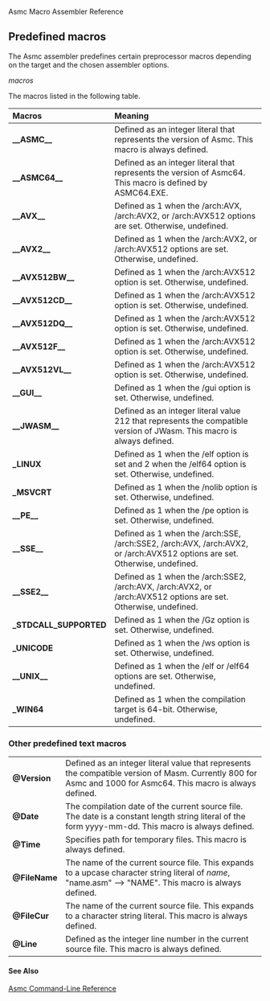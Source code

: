 Asmc Macro Assembler Reference

## Predefined macros

The Asmc assembler predefines certain preprocessor macros depending on the target and the chosen assembler options.

_macros_

The macros listed in the following table.

| Macros | Meaning |
|:------ |:------- |
| **\_\_ASMC\_\_** | Defined as an integer literal that represents the version of Asmc. This macro is always defined. |
| **\_\_ASMC64\_\_** | Defined as an integer literal that represents the version of Asmc64. This macro is defined by ASMC64.EXE. |
| **\_\_AVX\_\_** | Defined as 1 when the /arch:AVX, /arch:AVX2, or /arch:AVX512 options are set. Otherwise, undefined. |
| **\_\_AVX2\_\_** | Defined as 1 when the /arch:AVX2, or /arch:AVX512 options are set. Otherwise, undefined. |
| **\_\_AVX512BW\_\_** | Defined as 1 when the /arch:AVX512 option is set. Otherwise, undefined. |
| **\_\_AVX512CD\_\_** | Defined as 1 when the /arch:AVX512 option is set. Otherwise, undefined. |
| **\_\_AVX512DQ\_\_** | Defined as 1 when the /arch:AVX512 option is set. Otherwise, undefined. |
| **\_\_AVX512F\_\_** | Defined as 1 when the /arch:AVX512 option is set. Otherwise, undefined. |
| **\_\_AVX512VL\_\_** | Defined as 1 when the /arch:AVX512 option is set. Otherwise, undefined. |
| **\_\_GUI\_\_** | Defined as 1 when the /gui option is set. Otherwise, undefined. |
| **\_\_JWASM\_\_** | Defined as an integer literal value 212 that represents the compatible version of JWasm. This macro is always defined. |
| **\_LINUX** | Defined as 1 when the /elf option is set and 2 when the /elf64 option is set. Otherwise, undefined. |
| **\_MSVCRT** | Defined as 1 when the /nolib option is set. Otherwise, undefined. |
| **\_\_PE\_\_** | Defined as 1 when the /pe option is set. Otherwise, undefined. |
| **\_\_SSE\_\_** | Defined as 1 when the /arch:SSE, /arch:SSE2, /arch:AVX, /arch:AVX2, or /arch:AVX512 options are set. Otherwise, undefined. |
| **\_\_SSE2\_\_** | Defined as 1 when the /arch:SSE2, /arch:AVX, /arch:AVX2, or /arch:AVX512 options are set. Otherwise, undefined. |
| **\_STDCALL\_SUPPORTED** | Defined as 1 when the /Gz option is set. Otherwise, undefined. |
| **\_UNICODE** | Defined as 1 when the /ws option is set. Otherwise, undefined. |
| **\_\_UNIX\_\_** | Defined as 1 when the /elf or /elf64 options are set. Otherwise, undefined. |
| **\_WIN64** | Defined as 1 when the compilation target is 64-bit. Otherwise, undefined. |


### Other predefined text macros

| | |
| -------- |:------- |
| **@Version** | Defined as an integer literal value that represents the compatible version of Masm. Currently 800 for Asmc and 1000 for Asmc64. This macro is always defined. |
| **@Date** | The compilation date of the current source file. The date is a constant length string literal of the form yyyy-mm-dd. This macro is always defined. |
| **@Time** | Specifies path for temporary files. This macro is always defined. |
| **@FileName** | The name of the current source file. This expands to a upcase character string literal of _name_, "name.asm" --> "NAME". This macro is always defined. |
| **@FileCur** | The name of the current source file. This expands to a character string literal. This macro is always defined. |
| **@Line** | Defined as the integer line number in the current source file. This macro is always defined. |

#### See Also

[Asmc Command-Line Reference](readme.md)
